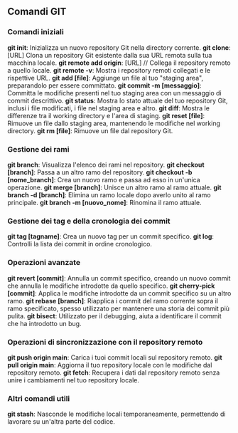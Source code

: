 <!-- @format -->

## Comandi GIT

### Comandi iniziali

**git init**: Inizializza un nuovo repository Git nella directory corrente.
**git clone**: [URL] Clona un repository Git esistente dalla sua URL remota sulla tua macchina locale.
**git remote add origin**: [URL] // Collega il repository remoto a quello locale.
**git remote -v**: Mostra i repository remoti collegati e le rispettive URL.
**git add [file]**: Aggiunge un file al tuo "staging area", preparandolo per essere committato.
**git commit -m [messaggio]**: Committa le modifiche presenti nel tuo staging area con un messaggio di commit descrittivo.
**git status**: Mostra lo stato attuale del tuo repository Git, inclusi i file modificati, i file nel staging area e altro.
**git diff**: Mostra le differenze tra il working directory e l'area di staging.
**git reset [file]**: Rimuove un file dallo staging area, mantenendo le modifiche nel working directory.
**git rm [file]**: Rimuove un file dal repository Git.

### Gestione dei rami

**git branch**: Visualizza l'elenco dei rami nel repository.
**git checkout [branch]**: Passa a un altro ramo del repository.
**git checkout -b [nome_branch]**: Crea un nuovo ramo e passa ad esso in un'unica operazione.
**git merge [branch]**: Unisce un altro ramo al ramo attuale.
**git branch -d [branch]**: Elimina un ramo locale dopo averlo unito al ramo principale.
**git branch -m [nuovo_nome]**: Rinomina il ramo attuale.

### Gestione dei tag e della cronologia dei commit

**git tag [tagname]**: Crea un nuovo tag per un commit specifico.
**git log**: Controlli la lista dei commit in ordine cronologico.

### Operazioni avanzate

**git revert [commit]**: Annulla un commit specifico, creando un nuovo commit che annulla le modifiche introdotte da quello specifico.
**git cherry-pick [commit]**: Applica le modifiche introdotte da un commit specifico su un altro ramo.
**git rebase [branch]**: Riapplica i commit del ramo corrente sopra il ramo specificato, spesso utilizzato per mantenere una storia dei commit più pulita.
**git bisect**: Utilizzato per il debugging, aiuta a identificare il commit che ha introdotto un bug.

### Operazioni di sincronizzazione con il repository remoto

**git push origin main**: Carica i tuoi commit locali sul repository remoto.
**git pull origin main**: Aggiorna il tuo repository locale con le modifiche dal repository remoto.
**git fetch**: Recupera i dati dal repository remoto senza unire i cambiamenti nel tuo repository locale.

### Altri comandi utili

**git stash**: Nasconde le modifiche locali temporaneamente, permettendo di lavorare su un'altra parte del codice.
